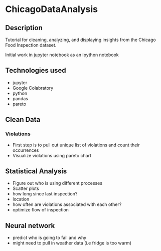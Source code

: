 # ChicagoDataAnalysis

## Description
Tutorial for cleaning, analyzing, and displaying insights from the Chicago Food Inspection dataset.

Initial work in jupyter notebook as an ipython notebook

## Technologies used
  * jupyter
  * Google Colabratory
  * python
  * pandas
  * pareto


## Clean Data
### Violations
  * First step is to pull out unique list of violations and count their occurrences
  * Visualize violations using pareto chart

## Statistical Analysis
 * Figure out who is using different processes
 * Scatter plots
 * how long since last inspection?
 * location
 * how often are violations associated with each other?
 * optimize flow of inspection

## Neural network
 * predict who is going to fail and why
 * might need to pull in weather data (i.e fridge is too warm)
